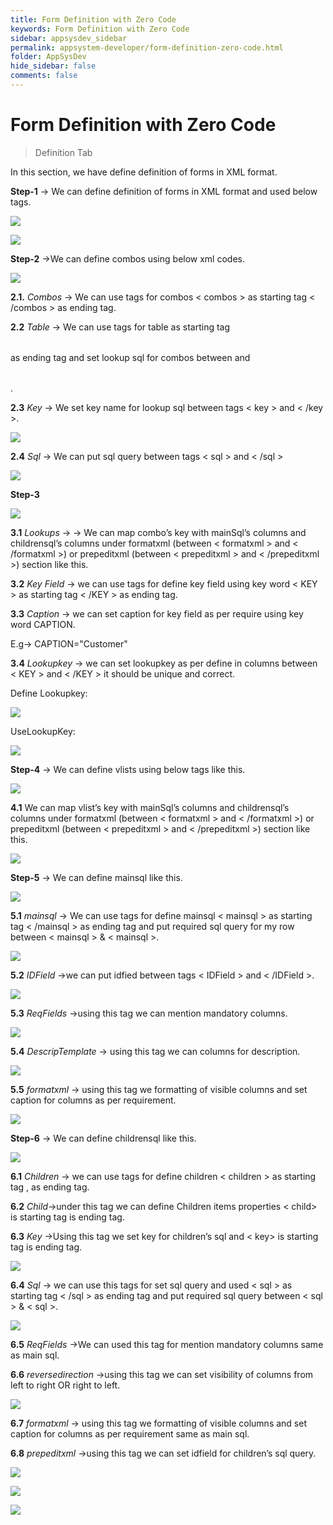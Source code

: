 ```yaml
---
title: Form Definition with Zero Code
keywords: Form Definition with Zero Code
sidebar: appsysdev_sidebar
permalink: appsystem-developer/form-definition-zero-code.html
folder: AppSysDev
hide_sidebar: false
comments: false
---
```



# Form Definition with Zero Code

>Definition Tab 

In this section, we have define definition of forms in XML format.

**Step-1** -> We can define definition of forms in XML format and used below tags.
 
![](/images/definition-form-example.jpg)

![](/images/definition-form-tag.png)


**Step-2** ->We can define combos using below xml codes.

![](/images/definition-define-combo.png)

**2.1.** *Combos* -> We can use tags for combos < combos > as starting tag < /combos > as ending tag.

**2.2** *Table* -> We can use tags for table <table> as starting tag </table> as ending tag and set lookup sql for combos between <table> and </table>.

**2.3** *Key* -> We set key name for lookup sql between tags < key > and < /key >.
   
![](/images/definition-key-example.jpg)

**2.4** *Sql* -> We can put sql query between tags < sql > and < /sql >

![](/images/definition-sql-example.jpg)

**Step-3** 

![](/images/definition-map-combokey.png)

**3.1** *Lookups* -> -> We can map combo’s key with mainSql’s columns and childrensql’s columns under formatxml (between < formatxml > and < /formatxml >) or prepeditxml (between < prepeditxml > and < /prepeditxml >) section like this.

**3.2** *Key Field* -> we can use tags for define key field using key word < KEY > as starting tag < /KEY > as ending tag. 

**3.3** *Caption* -> we can set caption for key field as per require using key word CAPTION.

  E.g-> CAPTION="Customer"

**3.4** *Lookupkey* -> we can set lookupkey as per define in columns between < KEY > and < /KEY > it should be unique and correct. 

  Define Lookupkey:
  
![](/images/definition-Lookupkey-order.png)

  UseLookupKey:  

![](/images/definition-UseLookupKey-order.png)


**Step-4** -> We can define vlists using below tags like this.

![](/images/definition-define-vlist.png)


**4.1** We can map vlist’s key with mainSql’s columns and childrensql’s columns under formatxml (between < formatxml > and < /formatxml >) or prepeditxml (between < prepeditxml > and < /prepeditxml >) section like this. 

![](/images/definition-map-vlistkey.png)

**Step-5** -> We can define mainsql like this. 

![](/images/definition-define-mainsql.png)

**5.1** *mainsql* -> We can use tags for define mainsql < mainsql > as starting tag < /mainsql > as ending tag and put required sql query for my row between < mainsql > & < mainsql >.

![](/images/definition-mainsql-example.jpg)


**5.2** *IDField* ->we can put idfied between tags < IDField > and < /IDField >.

![](/images/definition-idfield-example.jpg)

**5.3** *ReqFields* ->using this tag we can mention mandatory columns.

![](/images/definition-reqfields-example.jpg)

**5.4** *DescripTemplate* -> using this tag we can columns for description.

![](/images/definition-descriptemplate-example.jpg)

**5.5** *formatxml* -> using this tag we formatting of visible columns and set caption for columns as per requirement.

![](/images/definition-formatxml-example.jpg)

	 
**Step-6** -> We can define childrensql like this.

![](/images/definition-define-childrensql.png)

**6.1** *Children* -> we can use tags for define children < children > as starting tag ,</children > as ending tag.

**6.2** *Child*->under this tag we can define Children items properties < child> is starting tag </child > is ending tag.

**6.3** *Key* ->Using this tag we set key for children’s sql and < key> is starting tag </key> is ending tag. 

![](/images/definition-key2-example.jpg)

**6.4** *Sql* -> we can use this tags for set sql query and used < sql > as starting tag < /sql > as ending tag and put required sql query between < sql > & < sql >.

![](/images/definition-sql2-example.jpg)

**6.5** *ReqFields* ->We can used this tag for mention mandatory columns same as main sql.

**6.6** *reversedirection* ->using this tag we can set visibility of columns from left to right OR right to left.

![](/images/definition-reversedirection-example.jpg)


**6.7** *formatxml* -> using this tag we formatting of visible columns and set caption for columns as per requirement same as main sql.

**6.8** *prepeditxml* ->using this tag we can set idfield for children’s sql query.

![](/images/definition-prepeditxml-example.jpg)
   
![](/images/weboutput-salesorder-heading.png)

![](/images/definition-weboutput-salesorder.png)

